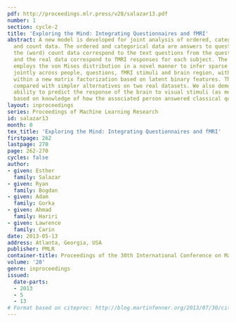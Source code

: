 ```yaml
---
pdf: http://proceedings.mlr.press/v28/salazar13.pdf
number: 1
section: cycle-2
title: 'Exploring the Mind: Integrating Questionnaires and fMRI'
abstract: A new model is developed for joint analysis of ordered, categorical, real
  and count data. The ordered and categorical data are answers to questionnaires,
  the (word) count data correspond to the text questions from the questionnaires,
  and the real data correspond to fMRI responses for each subject. The Bayesian model
  employs the von Mises distribution in a novel manner to infer sparse graphical models
  jointly across people, questions, fMRI stimuli and brain region, with this integrated
  within a new matrix factorization based on latent binary features. The model is
  compared with simpler alternatives on two real datasets. We also demonstrate the
  ability to predict the response of the brain to visual stimuli (as measured by fMRI),
  based on knowledge of how the associated person answered classical questionnaires.
layout: inproceedings
series: Proceedings of Machine Learning Research
id: salazar13
month: 0
tex_title: 'Exploring the Mind: Integrating Questionnaires and fMRI'
firstpage: 262
lastpage: 270
page: 262-270
cycles: false
author:
- given: Esther
  family: Salazar
- given: Ryan
  family: Bogdan
- given: Adam
  family: Gorka
- given: Ahmad
  family: Hariri
- given: Lawrence
  family: Carin
date: 2013-05-13
address: Atlanta, Georgia, USA
publisher: PMLR
container-title: Proceedings of the 30th International Conference on Machine Learning
volume: '28'
genre: inproceedings
issued:
  date-parts:
  - 2013
  - 5
  - 13
# Format based on citeproc: http://blog.martinfenner.org/2013/07/30/citeproc-yaml-for-bibliographies/
---
```

